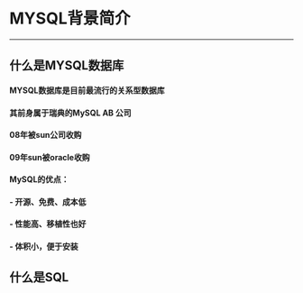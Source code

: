 # **MYSQL背景简介**
----------------------
## 什么是MYSQL数据库
 #### MYSQL数据库是目前最流行的关系型数据库
 #### 其前身属于瑞典的MySQL AB 公司
 #### 08年被sun公司收购
 #### 09年sun被oracle收购
 #### MySQL的优点：
 #### - 开源、免费、成本低
 #### - 性能高、移植性也好
 #### - 体积小，便于安装

## 什么是SQL

